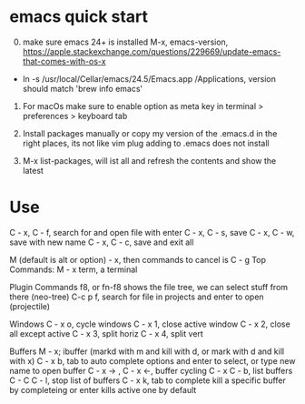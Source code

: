 # emacs quick start

0) make sure emacs 24+ is installed M-x, emacs-version, https://apple.stackexchange.com/questions/229669/update-emacs-that-comes-with-os-x
* ln -s /usr/local/Cellar/emacs/24.5/Emacs.app /Applications, version should match 'brew info emacs'

1) For macOs make sure to enable option as meta key in terminal > preferences > keyboard tab

2) Install packages manually or copy my version of the .emacs.d in the right places, its not like vim plug adding to .emacs does not install

3) M-x list-packages, will ist all and refresh the contents and show the latest

# Use

C - x, C - f, search for and open file with enter
C - x, C - s, save
C - x, C - w, save with new name
C - x, C - c, save and exit all

M (default is alt or option) - x, then commands to cancel is C - g
    Top Commands:
    M - x term, a terminal


Plugin Commands
    f8, or fn-f8 shows the file tree, we can select stuff from there (neo-tree)
    C-c p f, search for file in projects and enter to open (projectile)

Windows
    C - x  o, cycle windows
    C - x 1, close active window
    C - x 2, close all except active
    C - x 3, split horiz
    C - x 4, split vert

Buffers
    M - x; ibuffer (markd with m and kill with d, or mark with d and kill with x)
    C - x  b, tab to auto complete options and enter to select, or type new name to open buffer
    C - x  -> , C - x  <-, buffer cycling
    C - x  C - b, list buffers
    C - C  C - l, stop list of buffers
    C - x  k, tab to complete kill a specific buffer by completeing or enter kills active one by default

